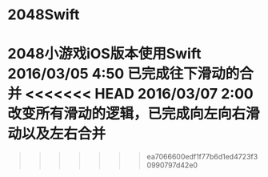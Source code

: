 # 2048Swift
2048小游戏iOS版本使用Swift
2016/03/05 4:50 已完成往下滑动的合并
<<<<<<< HEAD
2016/03/07 2:00 改变所有滑动的逻辑，已完成向左向右滑动以及左右合并
=======
>>>>>>> ea7066600edf1f77b6d1ed4723f30990797d42e0
